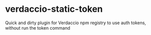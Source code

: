 # verdaccio-static-token
Quick and dirty plugin for Verdaccio npm registry to use auth tokens, without run the token command
